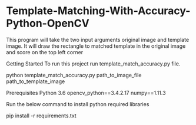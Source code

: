 # Template-Matching-With-Accuracy-Python-OpenCV

This program will take the two input arguments original image and template image.
It will draw the rectangle to matched template in the original image and score on the top left corner

Getting Started
To run this project run template_match_accuracy.py file.

python template_match_accuracy.py path_to_image_file path_to_template_image

Prerequisites
Python 3.6
opencv_python==3.4.2.17
numpy==1.11.3

Run the below command to install python required libraries

pip install -r requirements.txt

